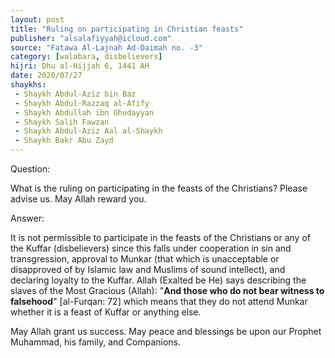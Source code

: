 ```yaml
---
layout: post
title: "Ruling on participating in Christian feasts"
publisher: "alsalafiyyah@icloud.com"
source: "Fatawa Al-Lajnah Ad-Daimah no. -3"
category: [walabara, disbelievers]
hijri: Dhu al-Hijjah 6, 1441 AH
date: 2020/07/27
shaykhs: 
 - Shaykh Abdul-Aziz bin Baz
 - Shaykh Abdul-Razzaq al-Afify
 - Shaykh Abdullah ibn Ghudayyan
 - Shaykh Salih Fawzan
 - Shaykh Abdul-Aziz Aal al-Shaykh
 - Shaykh Bakr Abu Zayd
---
```


Question: 

What is the ruling on participating in the feasts of the Christians? Please advise us. May Allah reward you.
 
Answer:

It is not permissible to participate in the feasts of the Christians or any of the Kuffar (disbelievers) since this falls under cooperation in sin and transgression, approval to Munkar (that which is unacceptable or disapproved of by Islamic law and Muslims of sound intellect), and declaring loyalty to the Kuffar. Allah (Exalted be He) says describing the slaves of the Most Gracious (Allah): "**And those who do not bear witness to falsehood**" [al-Furqan: 72] which means that they do not attend Munkar whether it is a feast of Kuffar or anything else.

May Allah grant us success. May peace and blessings be upon our Prophet Muhammad, his family, and Companions.


